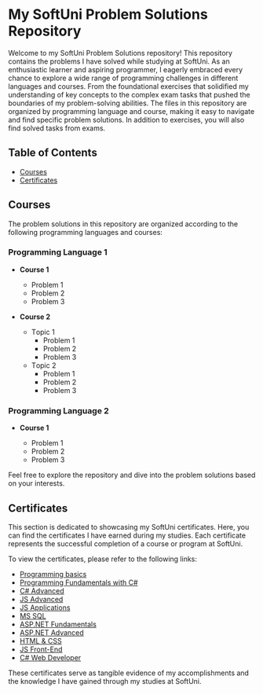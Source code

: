 # My SoftUni Problem Solutions Repository

Welcome to my SoftUni Problem Solutions repository! This repository contains the problems I have solved while studying at SoftUni. As an enthusiastic learner and aspiring programmer, I eagerly embraced every chance to explore a wide range of programming challenges in different languages and courses. From the foundational exercises that solidified my understanding of key concepts to the complex exam tasks that pushed the boundaries of my problem-solving abilities. The files in this repository are organized by programming language and course, making it easy to navigate and find specific problem solutions. In addition to exercises, you will also find solved tasks from exams.

## Table of Contents

-   [Courses](#courses)
-   [Certificates](#certificates)

## <span id="courses">Courses</span>

The problem solutions in this repository are organized according to the following programming languages and courses:

### Programming Language 1

-   **Course 1**
    
    -   Problem 1
    -   Problem 2
    -   Problem 3
-   **Course 2**

    -   Тopic 1
	    -   Problem 1
	    -   Problem 2
	    -   Problem 3
	-   Тopic 2
	    -   Problem 1
	    -   Problem 2
	    -   Problem 3

### Programming Language 2

-   **Course 1**
    
    -   Problem 1
    -   Problem 2
    -   Problem 3

Feel free to explore the repository and dive into the problem solutions based on your interests.

## <span id="certificates">Certificates</span>

This section is dedicated to showcasing my SoftUni certificates. Here, you can find the certificates I have earned during my studies. Each certificate represents the successful completion of a course or program at SoftUni.

To view the certificates, please refer to the following links:

-   [Programming basics](https://softuni.bg/certificates/details/104918/03d64e1a)
-   [Programming Fundamentals with C#](https://softuni.bg/certificates/details/111721/f4b5c280)
-   [C# Advanced](https://softuni.bg/certificates/details/122006/ee25425f)
-   [JS Advanced](https://softuni.bg/certificates/details/126702/2fabee62)
-   [JS Applications](https://softuni.bg/certificates/details/130269/3366890d)
-   [MS SQL](https://softuni.bg/certificates/details/134993/87b8e2b3)
-   [ASP.NET Fundamentals ](https://softuni.bg/certificates/details/146582/c981f955)
-   [ASP.NET Advanced](https://softuni.bg/certificates/details/152319/b6ef7214)
-   [HTML & CSS](https://softuni.bg/certificates/details/163299/bd10c18c)
-   [JS Front-End](https://softuni.bg/certificates/details/168419/e1b1cfd0)
-   [C# Web Developer](https://softuni.bg/certificates/details/169753/8ab4b40d)

These certificates serve as tangible evidence of my accomplishments and the knowledge I have gained through my studies at SoftUni.

